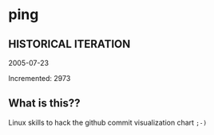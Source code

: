 # ping

## HISTORICAL ITERATION
2005-07-23

Incremented: 2973

## What is this?? 
Linux skills to hack the github commit visualization chart `;-)`
